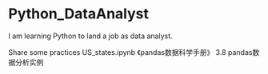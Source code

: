 # Python_DataAnalyst
I am learning Python to land a job as data analyst. 

Share some practices
US_states.ipynb 《pandas数据科学手册》 3.8 pandas数据分析实例
